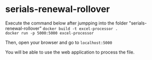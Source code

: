 # serials-renewal-rollover

Execute the command below after jumpping into the folder "serials-renewal-rollover"
`docker build -t excel-processor .`  
`docker run -p 5000:5000 excel-processor`

Then, open your browser and go to `localhost:5000`

You will be able to use the web application to process the file.
